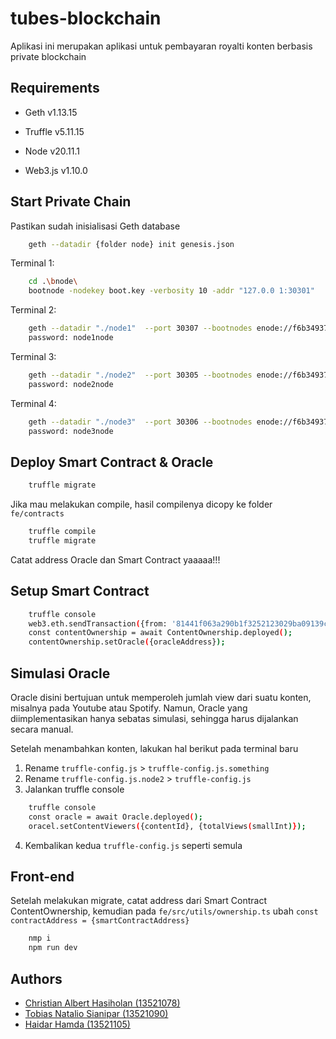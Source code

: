 # tubes-blockchain

Aplikasi ini merupakan aplikasi untuk pembayaran royalti konten berbasis private blockchain

## Requirements

- Geth v1.13.15

- Truffle v5.11.15

- Node v20.11.1

- Web3.js v1.10.0

## Start Private Chain

Pastikan sudah inisialisasi Geth database
```bash
    geth --datadir {folder node} init genesis.json
```

Terminal 1:

```bash
    cd .\bnode\
    bootnode -nodekey boot.key -verbosity 10 -addr "127.0.0 1:30301"
```

Terminal 2:
```bash
    geth --datadir "./node1"  --port 30307 --bootnodes enode://f6b34937797b533369bf425b879679ed31dde0fbe0fcaff8e1116c90fc4ff70e8093dccfe431f1722a10ab336408191806eb2f40b29c6ea4d2f67a9ede060b55@127.0.0.1:0?discport=30301 --authrpc.port 8547 --ipcdisable --allow-insecure-unlock  --http --http.corsdomain="*" --http.api web3,eth,debug,personal,net,admin --http.port 8545 --networkid 1234567 --unlock 0x81441f063a290b1f3252123029ba09139c80b3b0  --mine --miner.etherbase=0x81441f063a290b1f3252123029ba09139c80b3b0
    password: node1node
```

Terminal 3:
```bash
    geth --datadir "./node2"  --port 30305 --bootnodes enode://f6b34937797b533369bf425b879679ed31dde0fbe0fcaff8e1116c90fc4ff70e8093dccfe431f1722a10ab336408191806eb2f40b29c6ea4d2f67a9ede060b55@127.0.0.1:0?discport=30301 --authrpc.port 8546 --ipcdisable --allow-insecure-unlock  --http --http.corsdomain="*" --http.api web3,eth,debug,personal,net,admin --http.port 8548 --networkid 1234567 --unlock 0x343931481aa12105128ddf43310cfbeaaa79c697
    password: node2node
```

Terminal 4:
```bash
    geth --datadir "./node3"  --port 30306 --bootnodes enode://f6b34937797b533369bf425b879679ed31dde0fbe0fcaff8e1116c90fc4ff70e8093dccfe431f1722a10ab336408191806eb2f40b29c6ea4d2f67a9ede060b55@127.0.0.1:0?discport=30301 --authrpc.port 8550 --ipcdisable --allow-insecure-unlock  --http --http.corsdomain="*" --http.api web3,eth,debug,personal,net,admin --http.port 8551 --networkid 1234567 --unlock 0x55b8c893bf2c731ee62c794dc47bcb540c2b0107
    password: node3node
```

## Deploy Smart Contract & Oracle

```bash
    truffle migrate
```

Jika mau melakukan compile, hasil compilenya dicopy ke folder `fe/contracts`

```bash
    truffle compile
    truffle migrate
```

Catat address Oracle dan Smart Contract yaaaaa!!!

## Setup Smart Contract

```bash
    truffle console
    web3.eth.sendTransaction({from: '81441f063a290b1f3252123029ba09139c80b3b0', to: '{smartContractAddress}', value: 1000000000000000})
    const contentOwnership = await ContentOwnership.deployed();
    contentOwnership.setOracle({oracleAddress});
```

## Simulasi Oracle

Oracle disini bertujuan untuk memperoleh jumlah view dari suatu konten, misalnya pada Youtube atau Spotify. Namun, Oracle yang diimplementasikan hanya sebatas simulasi, sehingga harus dijalankan secara manual.

Setelah menambahkan konten, lakukan hal berikut pada terminal baru

1. Rename `truffle-config.js` > `truffle-config.js.something`
2. Rename `truffle-config.js.node2` > `truffle-config.js`
3. Jalankan truffle console
```bash
    truffle console
    const oracle = await Oracle.deployed();
    oracel.setContentViewers({contentId}, {totalViews(smallInt)});
```
4. Kembalikan kedua `truffle-config.js` seperti semula

## Front-end

Setelah melakukan migrate, catat address dari Smart Contract ContentOwnership, kemudian pada `fe/src/utils/ownership.ts` ubah `const contractAddress = {smartContractAddress}`

```bash
    nmp i 
    npm run dev
```

## Authors

- [Christian Albert Hasiholan (13521078)](https://github.com/ChrisAlberth)
- [Tobias Natalio Sianipar (13521090)](https://github.com/tobisns)
- [Haidar Hamda (13521105)](https://github.com/haidarhamda)